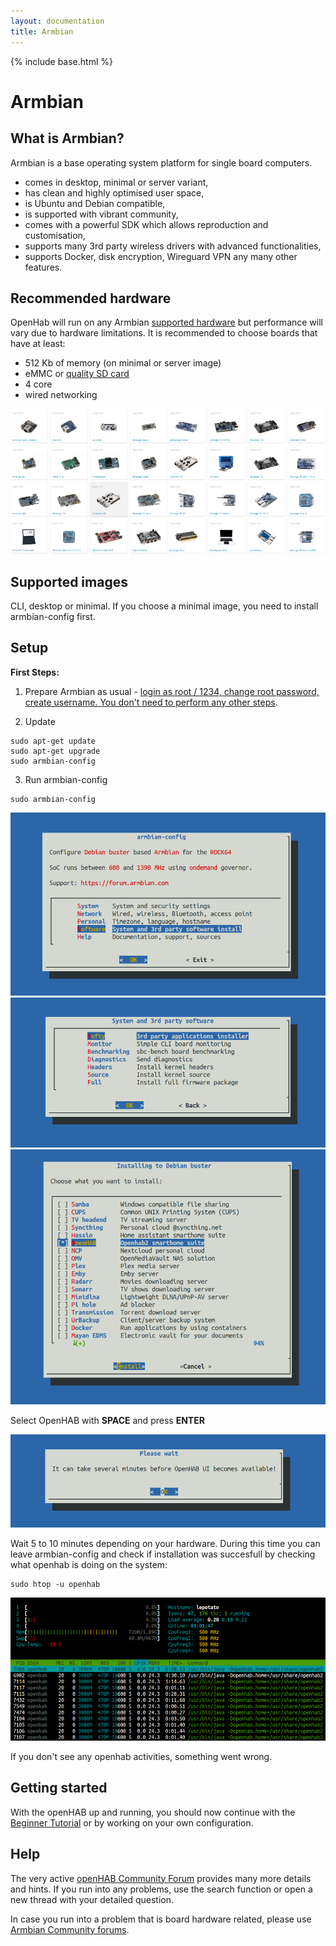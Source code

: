 ```yaml
---
layout: documentation
title: Armbian
---
```


{% include base.html %}

# Armbian

## What is Armbian?

Armbian is a base operating system platform for single board computers.

- comes in desktop, minimal or server variant,
- has clean and highly optimised user space,
- is Ubuntu and Debian compatible,
- is supported with vibrant community,
- comes with a powerful SDK which allows reproduction and customisation,
- supports many 3rd party wireless drivers with advanced functionalities,
- supports Docker, disk encryption, Wireguard VPN any many other features.

## Recommended hardware

OpenHab will run on any Armbian [supported hardware](https://www.armbian.com/download/?device_support=Supported) but performance will vary due to hardware limitations. It is recommended to choose boards that have at least:


- 512 Kb of memory (on minimal or server image)
- eMMC or [quality SD card](https://docs.armbian.com/User-Guide_Getting-Started/#how-to-prepare-a-sd-card)
- 4 core
- wired networking


![Armbian](images/boards1.png)

## Supported images

CLI, desktop or minimal. If you choose a minimal image, you need to install armbian-config first.

## Setup

**First Steps:**

1. Prepare Armbian as usual - [login as root / 1234, change root password, create username. You don't need to perform any other steps](https://docs.armbian.com/User-Guide_Getting-Started/).

2. Update

```shell
sudo apt-get update
sudo apt-get upgrade
sudo armbian-config
```

3. Run armbian-config

```shell
sudo armbian-config
```

![Armbian config](images/armbian-step1.png)
![System and 3rd party software](images/armbian-step2.png)
![Softy](images/armbian-step3.png)

Select OpenHAB with **SPACE** and press **ENTER**

![Openhab](images/armbian-step4.png)

Wait 5 to 10 minutes depending on your hardware. During this time you can leave armbian-config and check if installation was succesfull by checking what openhab is doing on the system:

```shell
sudo htop -u openhab
```

![Observe activities with htop](images/armbian-step5.png)

If you don't see any openhab activities, something went wrong.

## Getting started

With the openHAB up and running, you should now continue with the [Beginner Tutorial]({{base}}/tutorial)
or by working on your own configuration.

## Help

The very active [openHAB Community Forum](https://community.openhab.org) provides many more details and hints.
If you run into any problems, use the search function or open a new thread with your detailed question.

In case you run into a problem that is board hardware related, please use [Armbian Community forums](https://forum.armbian.com/forum/1-bug-tracker/).
